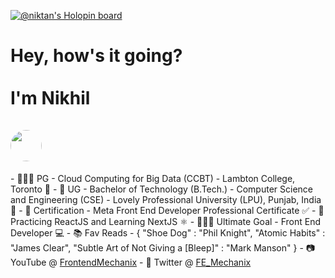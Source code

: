 
[![@niktan's Holopin board](https://holopin.io/api/user/board?user=niktan)](https://holopin.io/@niktan)

<h1>Hey, how's it going? <br /><br /> I'm Nikhil <br /><br /> <img src="https://pbs.twimg.com/profile_images/1688700571807576064/Jx08Jrd9_400x400.png" style="height:50px;width:50px;border-radius:50px" /></h1>
- 👨🏼‍🎓 PG - Cloud Computing for Big Data (CCBT) - Lambton College, Toronto 🍁
- 📕 UG - Bachelor of Technology (B.Tech.) - Computer Science and Engineering (CSE) - Lovely Professional University (LPU), Punjab, India 🪷
- 📃 Certification - Meta Front End Developer Professional Certificate ✅
- 🔭 Practicing ReactJS and Learning NextJS ⚛️
- 👨🏼‍💻 Ultimate Goal - Front End Developer 💻
- 📚 Fav Reads - {
    "Shoe Dog" : "Phil Knight",
    "Atomic Habits" : "James Clear", 
    "Subtle Art of Not Giving a [Bleep]" : "Mark Manson"
}
- 📷 YouTube @ <a href="https://www.youtube.com/@frontendmechanix" target = "_blank" >FrontendMechanix</a>
- 🐤 Twitter @ <a href="https://twitter.com/FE_Mechanix" target = "_blank" >FE_Mechanix</a>
<!--
**NikNT/NikNT** is a ✨ _special_ ✨ repository because its `README.md` (this file) appears on your GitHub profile.

Here are some ideas to get you started:

- 🔭 I’m currently working on ...
- 🌱 I’m currently learning ...
- 👯 I’m looking to collaborate on ...
- 🤔 I’m looking for help with ...
- 💬 Ask me about ...
- 📫 How to reach me: ...
- 😄 Pronouns: ...
- ⚡ Fun fact: ...
-->
